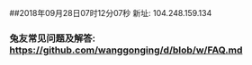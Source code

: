 ##2018年09月28日07时12分07秒 新址: 104.248.159.134
### 兔友常见问题及解答: https://github.com/wanggonging/d/blob/w/FAQ.md
